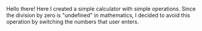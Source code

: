 Hello there!
Here I created a simple calculator with simple operations. 
Since the division by zero is "undefined" in mathematics, I decided to avoid this operation by switching the numbers that user enters.

